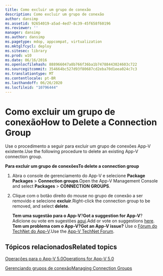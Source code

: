 ```yaml
---
title: Como excluir um grupo de conexão
description: Como excluir um grupo de conexão
author: dansimp
ms.assetid: 92654019-a5ad-4ed7-8c39-45f658f60196
ms.reviewer: ''
manager: dansimp
ms.author: dansimp
ms.pagetype: mdop, appcompat, virtualization
ms.mktglfcycl: deploy
ms.sitesec: library
ms.prod: w10
ms.date: 06/16/2016
ms.openlocfilehash: 888966047a8b766f36ba1b74788443024603c722
ms.sourcegitcommit: 354664bc527d93f80687cd2eba70d1eea024c7c3
ms.translationtype: MT
ms.contentlocale: pt-BR
ms.lasthandoff: 06/26/2020
ms.locfileid: "10796444"
---
```

# <span data-ttu-id="b3757-103">Como excluir um grupo de conexão</span><span class="sxs-lookup"><span data-stu-id="b3757-103">How to Delete a Connection Group</span></span>


<span data-ttu-id="b3757-104">Use o procedimento a seguir para excluir um grupo de conexões App-V existente.</span><span class="sxs-lookup"><span data-stu-id="b3757-104">Use the following procedure to delete an existing App-V connection group.</span></span>

**<span data-ttu-id="b3757-105">Para excluir um grupo de conexões</span><span class="sxs-lookup"><span data-stu-id="b3757-105">To delete a connection group</span></span>**

1.  <span data-ttu-id="b3757-106">Abra o console de gerenciamento do App-V e selecione **Package Packages** &gt; **Connection groups**.</span><span class="sxs-lookup"><span data-stu-id="b3757-106">Open the App-V Management Console and select **Packages** &gt; **CONNECTION GROUPS**.</span></span>

2.  <span data-ttu-id="b3757-107">Clique com o botão direito do mouse no grupo de conexão a ser removido e selecione **excluir**.</span><span class="sxs-lookup"><span data-stu-id="b3757-107">Right-click the connection group to be removed, and select **delete**.</span></span>

    <span data-ttu-id="b3757-108">**Tem uma sugestão para o App-V**?</span><span class="sxs-lookup"><span data-stu-id="b3757-108">**Got a suggestion for App-V**?</span></span> <span data-ttu-id="b3757-109">Adicione ou vote em sugestões [aqui](http://appv.uservoice.com/forums/280448-microsoft-application-virtualization).</span><span class="sxs-lookup"><span data-stu-id="b3757-109">Add or vote on suggestions [here](http://appv.uservoice.com/forums/280448-microsoft-application-virtualization).</span></span> **<span data-ttu-id="b3757-110">Tem um problema com o App-V?</span><span class="sxs-lookup"><span data-stu-id="b3757-110">Got an App-V issue?</span></span>** <span data-ttu-id="b3757-111">Use o [Fórum do TechNet do App-V](https://social.technet.microsoft.com/Forums/home?forum=mdopappv).</span><span class="sxs-lookup"><span data-stu-id="b3757-111">Use the [App-V TechNet Forum](https://social.technet.microsoft.com/Forums/home?forum=mdopappv).</span></span>

## <span data-ttu-id="b3757-112">Tópicos relacionados</span><span class="sxs-lookup"><span data-stu-id="b3757-112">Related topics</span></span>


[<span data-ttu-id="b3757-113">Operações para o App-V 5.0</span><span class="sxs-lookup"><span data-stu-id="b3757-113">Operations for App-V 5.0</span></span>](operations-for-app-v-50.md)

[<span data-ttu-id="b3757-114">Gerenciando grupos de conexão</span><span class="sxs-lookup"><span data-stu-id="b3757-114">Managing Connection Groups</span></span>](managing-connection-groups.md)

 

 





